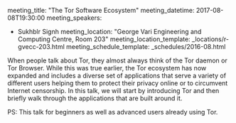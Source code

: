 meeting_title: "The Tor Software Ecosystem"
meeting_datetime: 2017-08-08T19:30:00
meeting_speakers:
- Sukhblr Signh
meeting_location: "George Vari Engineering and Computing Centre, Room 203"
meeting_location_template: _locations/r-gvecc-203.html
meeting_schedule_template: _schedules/2016-08.html

When people talk about Tor, they almost always think of the Tor daemon or Tor Browser. While this was true earlier, the Tor ecosystem has now expanded and includes a diverse set of applications that serve a variety of different users helping them to protect their privacy online or to circumvent Internet censorship. In this talk, we will start by introducing Tor and then briefly walk through the applications that are built around it.

PS: This talk for beginners as well as advanced users already using Tor.
